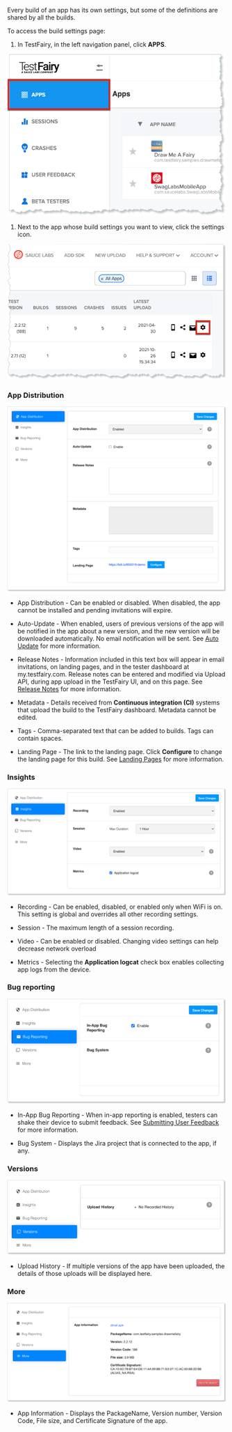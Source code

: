 <!-- # Build Settings -->

<!-- ![ alt build-settings-btn](../../img/app/build-settings-btn.png) -->

Every build of an app has its own settings, but some of the definitions are shared by all the builds.


To access the build settings page:
1. In TestFairy, in the left navigation panel, click **APPS**.

![Build settings navigation](/img/getting-started/build-settings/build-settings-nav.png)

1. Next to the app whose build settings you want to view, click the settings icon.

![Settings icon](/img/getting-started/build-settings/build-settings-icon.png)

### App Distribution

![App Distribution](/img/getting-started/build-settings/build-settings-app-dist.png)

* App Distribution - Can be enabled or disabled. When disabled, the app cannot be installed and pending invitations will expire.

* Auto-Update - When enabled, users of previous versions of the app will be notified in the app about a new version, and the new version will be downloaded automatically. No email notification will be sent. See [Auto Update](https://docs.testfairy.com/App_Distribution/Auto_Update.html) for more information.

* Release Notes - Information included in this text box will appear in email invitations, on landing pages, and in the tester dashboard at my.testfairy.com. Release notes can be entered and modified via Upload API, during app upload in the TestFairy UI, and on this page. See [Release Notes](https://docs.testfairy.com/App_Distribution/Release_Notes.html) for more information.

* Metadata - Details received from __Continuous integration (CI)__ systems that upload the build to the TestFairy dashboard. Metadata cannot be edited.

* Tags - Comma-separated text that can be added to builds. Tags can contain spaces.

* Landing Page - The link to the landing page. Click **Configure** to change the landing page for this build. See [Landing Pages](https://docs.testfairy.com/App_Distribution/Landing_Pages.html) for more information.

### Insights

![Insights](/img/getting-started/build-settings/build-settings-insights.png)

* Recording - Can be enabled, disabled, or enabled only when WiFi is on. This setting is global and overrides all other recording settings.

* Session - The maximum length of a session recording.

* Video - Can be enabled or disabled. Changing video settings can help decrease network overload

* Metrics - Selecting the **Application logcat** check box enables collecting app logs from the device.

### Bug reporting

![Bug Reporting](/img/getting-started/build-settings/build-settings-bug-reporting.png)

* In-App Bug Reporting - When in-app reporting is enabled, testers can shake their device to submit feedback. See [Submitting User Feedback](https://docs.testfairy.com/Testers/Submitting_User_Feedback.html) for more information.

* Bug System - Displays the Jira project that is connected to the app, if any.

### Versions

![Versions](/img/getting-started/build-settings/build-settings-versions.png)

* Upload History - If multiple versions of the app have been uploaded, the details of those uploads will be displayed here.

### More

![More](/img/getting-started/build-settings/build-settings-more.png)

* App Information - Displays the PackageName, Version number, Version Code, File size, and Certificate Signature of the app. 
